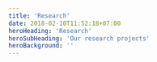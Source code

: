 ```yaml
---
title: 'Research'
date: 2018-02-10T11:52:18+07:00
heroHeading: 'Research'
heroSubHeading: 'Our research projects'
heroBackground: ''
---
```

